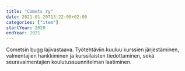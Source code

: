 ```yaml
---
title: "Comets ry"
date: 2021-01-20T13:22:00+02:00
categories: ["item"]
startYear: 2020
endYear: 2021
---
```


Cometsin bugg lajivastaava. Työtehtäviin kuuluu kurssien järjestäminen, valmentajien hankkiminen ja kurssilaisten tiedottaminen, sekä seuravalmentajien koulutussuunnitelman laatiminen.

